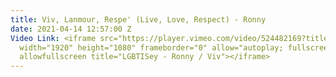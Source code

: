 ```yaml
---
title: Viv, Lanmour, Respe' (Live, Love, Respect) - Ronny
date: 2021-04-14 12:57:00 Z
Video Link: <iframe src="https://player.vimeo.com/video/524482169?title=0&amp;byline=0&amp;portrait=0&amp;speed=0&amp;badge=0&amp;autopause=0&amp;player_id=0&amp;app_id=58479"
  width="1920" height="1080" frameborder="0" allow="autoplay; fullscreen; picture-in-picture"
  allowfullscreen title="LGBTISey - Ronny / Viv"></iframe>
---
```


